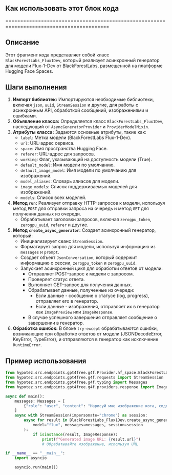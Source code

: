 ## Как использовать этот блок кода
=========================================================================================

Описание
-------------------------
Этот фрагмент кода представляет собой класс `BlackForestLabs_Flux1Dev`, который реализует асинхронный генератор для модели Flux-1-Dev от BlackForestLabs, размещенной на платформе Hugging Face Spaces.

Шаги выполнения
-------------------------
1. **Импорт библиотек:** Импортируются необходимые библиотеки, включая `json`, `uuid`, `StreamSession` и другие, для работы с асинхронным API, обработкой сообщений, изображениями и ошибками.
2. **Объявление класса:** Определяется класс `BlackForestLabs_Flux1Dev`, наследующий от `AsyncGeneratorProvider` и `ProviderModelMixin`.
3. **Атрибуты класса:** Задаются основные атрибуты, такие как:
    - `label`: Метка модели (BlackForestLabs Flux-1-Dev).
    - `url`: URL-адрес сервиса.
    - `space`: Имя пространства Hugging Face.
    - `referer`: URL-адрес для запросов.
    - `working`: Флаг, указывающий на доступность модели (True).
    - `default_model`: Имя модели по умолчанию.
    - `default_image_model`:  Имя модели по умолчанию для изображений.
    - `model_aliases`: Словарь алиасов для модели.
    - `image_models`: Список поддерживаемых моделей для изображений.
    - `models`: Список всех моделей.
4. **Метод `run`:** Реализует отправку HTTP-запросов к модели, используя метод `POST` для отправки запроса на очередь и метод `GET` для получения данных из очереди.
    - Обрабатывает заголовки запросов, включая `zerogpu_token`, `zerogpu_uuid`, `referer` и другие.
5. **Метод `create_async_generator`:** Создает асинхронный генератор, который:
    - Инициализирует сеанс `StreamSession`.
    - Форматирует запрос для модели, используя информацию из `messages` и `prompt`.
    - Создает объект `JsonConversation`, который содержит информацию о сессии, `zerogpu_token` и `zerogpu_uuid`.
    - Запускает асинхронный цикл для обработки ответов от модели:
        - Отправляет POST-запрос к модели с запросом.
        - Проверяет статус ответа.
        - Выполняет GET-запрос для получения данных.
        - Обрабатывает данные, полученные из очереди:
            - Если данные - сообщение о статусе (log, progress), отправляет его в генератор.
            - Если данные - изображения, отправляет их в генератор как `ImagePreview` или `ImageResponse`.
        - В случае успешного завершения отправляет сообщение о завершении в генератор.
6. **Обработка ошибок:** В блоке `try-except` обрабатываются ошибки, возникающие при обработке ответов от модели (JSONDecodeError, KeyError, TypeError), и отправляются в генератор как исключение `RuntimeError`.

Пример использования
-------------------------

```python
from hypotez.src.endpoints.gpt4free.g4f.Provider.hf_space.BlackForestLabs_Flux1Dev import BlackForestLabs_Flux1Dev
from hypotez.src.endpoints.gpt4free.g4f.requests import StreamSession
from hypotez.src.endpoints.gpt4free.g4f.typing import Messages
from hypotez.src.endpoints.gpt4free.g4f.providers.response import ImageResponse

async def main():
    messages: Messages = [
        {"role": "user", "content": "Нарисуй мне изображение кота, сидящего на диване."},
    ]
    async with StreamSession(impersonate="chrome") as session:
        async for result in BlackForestLabs_Flux1Dev.create_async_generator(
            model="flux", messages=messages, session=session
        ):
            if isinstance(result, ImageResponse):
                print(f"Generated image URL: {result.url}")
                # Обрабатывайте изображение, используя URL

if __name__ == "__main__":
    import asyncio

    asyncio.run(main())
```